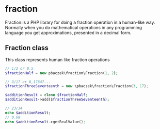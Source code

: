 # fraction
Fraction is a PHP library for doing a fraction operation in a
human-like way. Normally when you do mathematical operations in
any programming language you get approximations, presented in a decimal form.

## Fraction class
This class represents human like fraction operations
```php
// 1/2 or 0.5
$fractionHalf = new pbaczek\fraction\Fraction(1, 2);

// 3/17 or 0,17647...
$fractionThreeSeventeenth = new \pbaczek\fraction\Fraction(3, 17);

$additionResult = clone $fractionHalf;
$additionResult->add($fractionThreeSeventeenth);

// 23/34
echo $additionResult;
// 0.68
echo $additionResult->getRealValue();
```